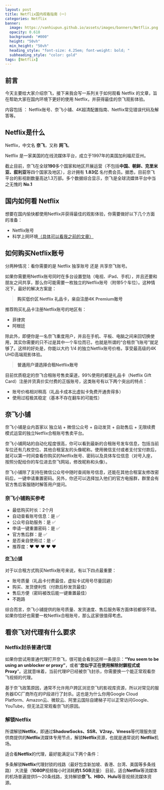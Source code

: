 ```yaml
---
layout: post
title: Netflix国内观看指南（一）
categories: Netflix
banner:
  image: https://vanhiupun.github.io/assets/images/banners/Netflix.png
  opacity: 0.618
  background: "#000"
  height: "50vh"
  min_height: "50vh"
  heading_style: "font-size: 4.25em; font-weight: bold; "
  subheading_style: "color: gold"
tags: [Netflix]
---
```



## 前言

今天主要给大家介绍奈飞，接下来我会写一系列关于如何观看 Netflix 的文章，旨在帮助大家在国内环境下更好的使用 Netflix，并获得最佳的奈飞观影体验。

内容包括 ： Netflix账号、奈飞小铺、4K超清配置指南、Netflix常见错误代码及解答等。


## Netflix是什么

Netflix，中文名 **奈飞**，又称 **网飞**。

Netflix 是一家美国的在线流媒体平台，成立于1997年的美国加利福尼亚州。

截止目前，奈飞在全球**190**多个国家和地区开展运营（不包括**中国、朝鲜、克里米亚、叙利亚**等四个国家及地区），总计拥有 **1.83亿** 名付费会员。据悉，目前奈飞平台的影视剧数量高达1.3万部。多个数据综合显示，奈飞是全球流媒体平台中当之无愧的 **No.1**


## 国内如何看 Netflix

想要在国内愉快都使用Netflix并获得最佳的观影体验，你需要做好以下几个方面的准备：

- Netflix账号
- 科学上网环境[（具体可以看我之前的文章）](https://vanhiupun.github.io/%E7%A7%91%E5%AD%A6%E4%B8%8A%E7%BD%91/2021/10/30/%E4%BB%8E%E9%9B%B6%E5%88%B0%E4%B8%80%E7%A7%91%E5%AD%A6%E4%B8%8A%E7%BD%91.html)


## 如何购买Netflix账号

分两种情况：看你需要的是 Netflix 独享账号 还是 共享奈飞账号。

如果你需要用Netflix账号同时在多台设置登陆（电视、iPad、手机），并且还要和朋友之间共享，那么你可能需要一枚独立的Netflix账号（附带5个车位）。这种情况下，最好的解决方案是：

> **购买低价区 Netflix 礼品卡，亲自注册4K Premium账号**

推荐购买礼品卡注册Netflix账号的地区有：

- 菲律宾
- 阿根廷


除此外，即便你是一名奈飞重度用户，并且在手机、平板、电脑之间来回切换使用，其实你需要的只不过是其中一个车位而已，也就是所谓的“合租奈飞账号”就足够了。这样的好处是，你能以大约 1/4 的独立Netflix账号价格，享受最高级的4K UHD高端观影体验。

> **普通用户请选择合租Netflix账号**

目前优质稳定的奈飞合租账号售卖渠道，99%使用的都是礼品卡（Netflix Gift Card）注册并货真价实付费的正版账号，这类账号有以下两个突出的特点：

- 账号价格相对稍高（礼品卡成本比虚拟卡免费开通贵得多）
- 使用过程极其稳定（基本不存在翻车的可能性）

## 奈飞小铺

奈飞小铺是业内首家以 独立站 + 微信公众号 + 自动发货 + 自助售后 + 无限续费 模式运营的独立Netflix合租账号售卖平台。

奈飞小铺网站的自动化程度很高，你可以看到最新的合租账号发车信息，包括当前车位还有几枚空位、其他合租室友的头像昵称。使用微信支付或者支付宝付款后，就可以第一时间查看你购买的Netflix账号、密码以及具体车位信息（对号入座，按照分配给你的车位进去奈飞网站，修改昵称和头像）。

奈飞小铺除了支持在微信公众号中随时查阅账号信息，还能在其他合租室友修改密码后，一键申请重置密码。另外，你还可以选择加入他们的官方电报群，群里会有官方售后客服随时解答用户提问。

### 奈飞小铺购买参考


- 最低购买时长：2个月
- 自动查看账号信息：是 ✅
- 公众号自助服务：是 ✅
- 申请一键重置密码：是 ✅
- 官方售后群：是 ✅
- 是否亲自使用过：是 ✅
- 推荐度：❤ ❤ ❤ ❤ ❤

#### [奈飞小铺](https://nf.run/UKTer6)


对于以合租方式购买Netflix账号来说，有以下四点最重要：

- 账号质量（礼品卡付费最佳，虚拟卡试用号尽量回避）
- 购买、发货便利性（付款后秒发货最佳）
- 售后方便（密码被改后能一键重置最佳）
- 不跑路

综合而言，奈飞小铺提供的账号质量、发货速度、售后服务等方面体验都很不错。如果你恰好也需要一枚Netflix合租账号，那么这家很值得考虑。


## 看奈飞对代理有什么要求


### Netflix封杀普通代理

如果你尝试用普通代理打开奈飞，很可能会看到这样一条提示：**“You seem to be using an unblocker or proxy”**，或者"**您似乎正在使用解除封鎖程式或 Proxy**"。这就意味着，当前代理IP已经被奈飞封杀，你需要换一个能正常观看奈飞视频的代理。

基于奈飞政策原因，通常不允许用户跨区浏览奈飞的影视库资源，所以对常见的服务器IDC厂商所在的IP段进行了封杀。这也是为什么你用Google Cloud Platform、Amazon云、微软云、阿里云国际自建梯子可以正常访问Google、YouTube，但无法正常观看奈飞的原因。


### 解锁Netflix

所谓解锁**Netflix**，即通过**ShadowSocks、SSR、V2ray、Vmess**等代理服务提供商提供的**Netflix**流媒体专用节点，解锁**Netflix**资源，也就是通常说的 **Netflix**机场。

适合看**Netflix**的代理，最好能满足以下两个条件：

多条解锁**Netflix**代理封锁的线路（最好包含新加坡、香港、台湾、美国等多条线路）
大流量（**1080P**视频每小时消耗**约1.5GB**流量）
目前，适合**Netflix**等流媒体的机场普遍提供5～20条线路，支持解锁**奈飞、HBO、Hulu**等音视频流媒体资源。


